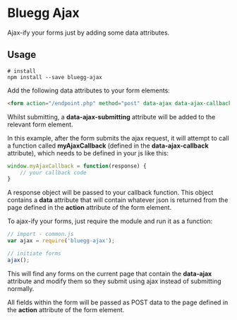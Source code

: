 # Bluegg Ajax

Ajax-ify your forms just by adding some data attributes.

## Usage

```shell
# install
npm install --save bluegg-ajax
```

Add the following data attributes to your form elements:

```html
<form action="/endpoint.php" method="post" data-ajax data-ajax-callback="myAjaxCallback">
```

Whilst submitting, a **data-ajax-submitting** attribute will be added to the relevant form element.

In this example, after the form submits the ajax request, it will attempt to call a function called **myAjaxCallback** (defined in the **data-ajax-callback** attribute), which needs to be defined in your js like this:

```javascript
window.myAjaxCallback = function(response) {
	// your callback code
}
```

A response object will be passed to your callback function. This object contains a **data** attribute that will contain whatever json is returned from the page defined in the **action** attribute of the form element.

To ajax-ify your forms, just require the module and run it as a function:

```javascript
// import - common.js
var ajax = require('bluegg-ajax');

// initiate forms
ajax();
```

This will find any forms on the current page that contain the **data-ajax** attribute and modify them so they submit using ajax instead of submitting normally.

All fields within the form will be passed as POST data to the page defined in the **action** attribute of the form element.

